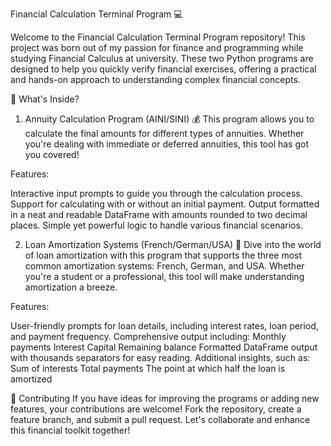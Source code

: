 Financial Calculation Terminal Program 💻

Welcome to the Financial Calculation Terminal Program repository! This project was born out of my passion for finance and programming while studying Financial Calculus at university. These two Python programs are designed to help you quickly verify financial exercises, offering a practical and hands-on approach to understanding complex financial concepts.

🌟 What's Inside?

1. Annuity Calculation Program (AINI/SINI) 💰
This program allows you to calculate the final amounts for different types of annuities. Whether you're dealing with immediate or deferred annuities, this tool has got you covered!

Features:

Interactive input prompts to guide you through the calculation process.
Support for calculating with or without an initial payment.
Output formatted in a neat and readable DataFrame with amounts rounded to two decimal places.
Simple yet powerful logic to handle various financial scenarios.

2. Loan Amortization Systems (French/German/USA) 🏦
Dive into the world of loan amortization with this program that supports the three most common amortization systems: French, German, and USA. Whether you're a student or a professional, this tool will make understanding amortization a breeze.

Features:

User-friendly prompts for loan details, including interest rates, loan period, and payment frequency.
Comprehensive output including:
Monthly payments
Interest
Capital
Remaining balance
Formatted DataFrame output with thousands separators for easy reading.
Additional insights, such as:
Sum of interests
Total payments
The point at which half the loan is amortized

🙌 Contributing
If you have ideas for improving the programs or adding new features, your contributions are welcome! Fork the repository, create a feature branch, and submit a pull request. Let's collaborate and enhance this financial toolkit together!
